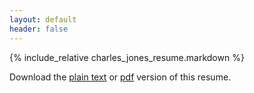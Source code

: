 ```yaml
---
layout: default
header: false
---
```


{% include_relative charles_jones_resume.markdown %}

Download the [plain text](/resume/charles_jones_resume.markdown) or [pdf](/resume/charles_jones_resume.pdf) version of this resume.
